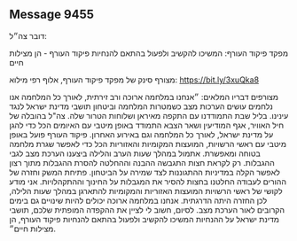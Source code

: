 ## Message 9455

דובר צה״ל: 

מפקד פיקוד העורף: המשיכו להקשיב ולפעול בהתאם להנחיות פיקוד העורף - הן מצילות חיים

מצורף סינק של מפקד פיקוד העורף, אלוף רפי מילוא: https://bit.ly/3xuQka8

מצורפים דבריו המלאים:
״אנחנו במלחמה ארוכה ורב זירתית,
לאורך כל המלחמה אנו נלחמים עושים הערכות מצב כשמטרות המלחמה וביטחון תושבי מדינת ישראל לנגד עינינו.
בליל שבת התמודדנו עם התקפה מאיראן ושלוחות הטרור שלה.
צה"ל בהובלה של חיל האוויר, אגף המודיעין ושאר הצבא התמודד באופן מיטבי עם האיומים הכל כדי להגן על מדינת ישראל, לאורך כל המלחמה וגם באירוע האחרון.
פיקוד העורף פועל באופן מיטבי עם ראשי הרשויות, המועצות המקומיות והאזוריות הכל כדי לאפשר שגרת מלחמה בטוחה ומאפשרת. אתמול במהלך שעות הערב והלילה ביצענו הערכת מצב לגבי ההגבלות. רק לקראת חצות התגבשה ההבנה וההחלטה להסרת ההגבלות מתוך רצון לאפשר הקלה במדיניות ההתגוננות לצד שמירה על הביטחון. פתיחת המשק וחזרה של ההורים לעבודה החלטנו בחצות להסיר את המגבלות על החינוך וההתקהלויות.
אני מודע לקושי של ראשי הרשויות המועצות האזוריות והמקומיות להתארגן במהלך שעות הלילה, לכן החזרה היתה הדרגתית.
אנחנו במלחמה ארוכה יכולים להיות שינויים גם בימים הקרובים לאור הערכת מצב.
לסיום, חשוב לי לציין את ההקפדה המופתית שלכם, תושבי מדינת ישראל על ההנחיות המשיכו להקשיב ולפעול בהתאם להנחיות פיקוד העורף, הן מצילות חיים״.

